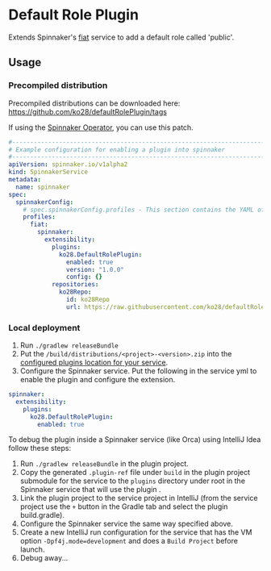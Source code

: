 # Default Role Plugin
Extends Spinnaker's [fiat][] service to add a default role called 'public'.

## Usage

### Precompiled distribution
Precompiled distributions can be downloaded here: https://github.com/ko28/defaultRolePlugin/tags

If using the [Spinnaker Operator][], you can use this patch. 
```yaml
#-----------------------------------------------------------------------------------------------------------------
# Example configuration for enabling a plugin into spinnaker
#-----------------------------------------------------------------------------------------------------------------
apiVersion: spinnaker.io/v1alpha2
kind: SpinnakerService
metadata:
  name: spinnaker
spec:
  spinnakerConfig:
    # spec.spinnakerConfig.profiles - This section contains the YAML of each service's profile
    profiles:
      fiat:
        spinnaker:
          extensibility:
            plugins:
              ko28.DefaultRolePlugin:
                enabled: true
                version: "1.0.0"
                config: {}
            repositories:
              ko28Repo:
                id: ko28Repo
                url: https://raw.githubusercontent.com/ko28/defaultRolePlugin/master/repositories.json
```
### Local deployment
1) Run `./gradlew releaseBundle`
2) Put the `/build/distributions/<project>-<version>.zip` into the [configured plugins location for your service](https://pf4j.org/doc/packaging.html).
3) Configure the Spinnaker service. Put the following in the service yml to enable the plugin and configure the extension.
```yaml
spinnaker:
  extensibility:
    plugins:
      ko28.DefaultRolePlugin:
        enabled: true
```

To debug the plugin inside a Spinnaker service (like Orca) using IntelliJ Idea follow these steps:

1) Run `./gradlew releaseBundle` in the plugin project.
2) Copy the generated `.plugin-ref` file under `build` in the plugin project submodule for the service to the `plugins` directory under root in the Spinnaker service that will use the plugin .
3) Link the plugin project to the service project in IntelliJ (from the service project use the `+` button in the Gradle tab and select the plugin build.gradle).
4) Configure the Spinnaker service the same way specified above.
5) Create a new IntelliJ run configuration for the service that has the VM option `-Dpf4j.mode=development` and does a `Build Project` before launch.
6) Debug away...

[fiat]: https://github.com/spinnaker/fiat/
[Spinnaker Operator]: https://github.com/armory/spinnaker-operator
